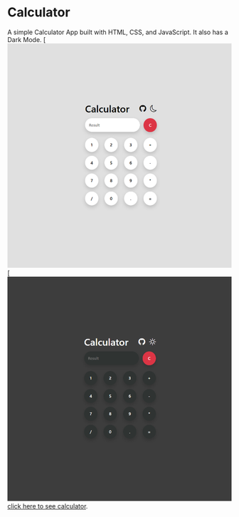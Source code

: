 # Calculator
A simple Calculator App built with HTML, CSS, and JavaScript. It also has a Dark Mode.
[![Calculator Darkmode](images/calculator-1.png) [![Calculator Lightmode](images/calculator-2.png)
[click here to see calculator](https://mehran1384.github.io/Calculator-width-Html-CSS-Bootstrap-And-Javascript/).

